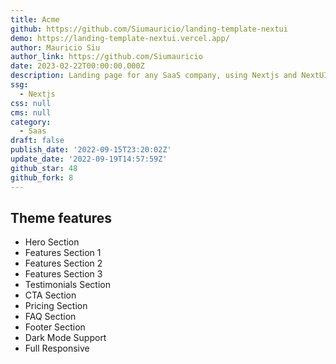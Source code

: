 ```yaml
---
title: Acme
github: https://github.com/Siumauricio/landing-template-nextui
demo: https://landing-template-nextui.vercel.app/
author: Mauricio Siu
author_link: https://github.com/Siumauricio
date: 2023-02-22T00:00:00.000Z
description: Landing page for any SaaS company, using Nextjs and NextUI
ssg:
  - Nextjs
css: null
cms: null
category:
  - Saas
draft: false
publish_date: '2022-09-15T23:20:02Z'
update_date: '2022-09-19T14:57:59Z'
github_star: 48
github_fork: 8
---
```


## Theme features

- Hero Section
- Features Section 1
- Features Section 2
- Features Section 3
- Testimonials Section
- CTA Section
- Pricing Section
- FAQ Section
- Footer Section
- Dark Mode Support
- Full Responsive